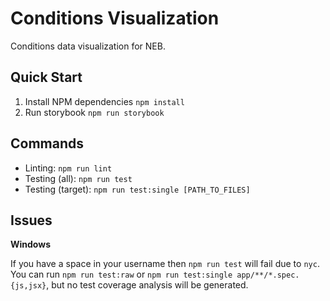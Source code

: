 Conditions Visualization
========================

Conditions data visualization for NEB.

Quick Start
-----------

1. Install NPM dependencies `npm install`
2. Run storybook `npm run storybook`

Commands
--------

- Linting: `npm run lint`
- Testing (all): `npm run test`
- Testing (target): `npm run test:single [PATH_TO_FILES]`

Issues
------

**Windows**

If you have a space in your username then `npm run test` will fail due to `nyc`.  
You can run `npm run test:raw` or `npm run test:single app/**/*.spec.{js,jsx}`, but no test coverage analysis will be generated.
